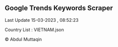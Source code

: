 

## Google Trends Keywords Scraper 
 
Last Update 15-03-2023 , 08:52:23

Country List :
VIETNAM.json



© Abdul Muttaqin 

